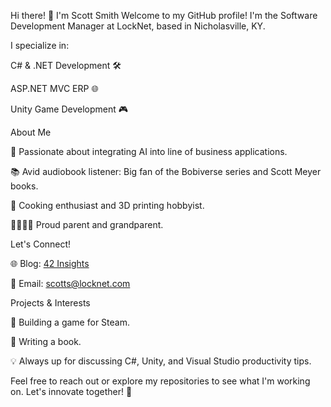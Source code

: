 Hi there! 👋 I'm Scott Smith
Welcome to my GitHub profile! I'm the Software Development Manager at LockNet, based in Nicholasville, KY. 

I specialize in:

C# & .NET Development 🛠️

ASP.NET MVC ERP 🌐

Unity Game Development 🎮



About Me

🚀 Passionate about integrating AI into line of business applications.

📚 Avid audiobook listener: Big fan of the Bobiverse series and Scott Meyer books.

🍳 Cooking enthusiast and 3D printing hobbyist.

👨‍👩‍👧‍👦 Proud parent and grandparent.


Let's Connect!

🌐 Blog: [42 Insights](https://jnycode.substack.com/)

📧 Email: scotts@locknet.com

Projects & Interests

🌟 Building a game for Steam.

📖 Writing a book.

💡 Always up for discussing C#, Unity, and Visual Studio productivity tips.


Feel free to reach out or explore my repositories to see what I'm working on. Let's innovate together! 🚀
